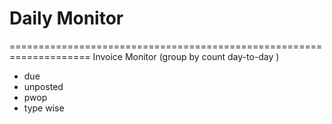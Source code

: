 

# Daily Monitor
====================================================================
Invoice Monitor (group by count day-to-day )
- due
- unposted
- pwop
- type wise

